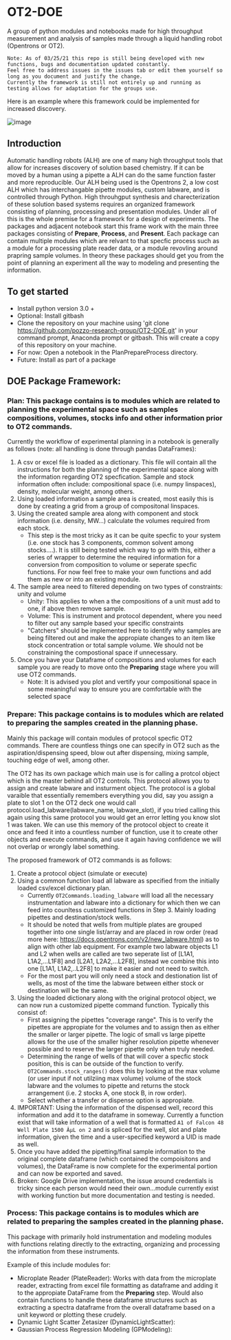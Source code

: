 # OT2-DOE
A group of python modules and notebooks made for high throughput measurement and analysis of samples made through a liquid handling robot (Opentrons or OT2). 

    Note: As of 03/25/21 this repo is still being developed with new functions, bugs and documentation updated constantly. 
    Feel free to address issues in the issues tab or edit them yourself so long as you document and justify the change. 
    Currently the framework is still not entirely up and running as testing allows for adaptation for the groups use. 

Here is an example where this framework could be implemented for increased discovery. 

![image](https://user-images.githubusercontent.com/52507997/112563961-91c33680-8d97-11eb-890d-1a637d8c0f24.png)


## Introduction
Automatic handling robots (ALH) are one of many high throughput tools that allow for increases discovery of solution based chemistry. If it can be moved by a human using a pipette a ALH can do the same function faster and more reproducible. Our ALH being used is the Opentrons 2, a low cost ALH which has interchangable pipette modules, custom labware, and is controlled through Python. High throuhgput synthesis and charecterization of these solution based systems requires an organized framework consisting of planning, processing and presentation modules. Under all of this is the whole premise for a framework for a design of experiments. The packages and adjacent notebook start this frame work with the main three packages consisting of **Prepare**, **Process**, and **Present**. Each package can contain multiple modules which are relvant to that specfic process such as a module for a processing plate reader data, or a module revovling around prapring sample volumes. In theory these packages should get you from the point of planning an experiment all the way to modeling and presenting the information. 

## To get started
* Install python version 3.0 + 
* Optional: Install gitbash 
* Clone the repository on your machine using 'git clone https://github.com/pozzo-research-group/OT2-DOE.git' in your command prompt, Anaconda prompt or gitbash. This will create a copy of this repository on your machine.
* For now: Open a notebook in the PlanPrepareProcess directory.
* Future: Install as part of a package

## DOE Package Framework:


### Plan: This package contains is to modules which are related to planning the experimental space such as samples compositions, volumes, stocks info and other information prior to OT2 commands. 

Currently the workflow of experimental planning in a notebook is generally as follows (note: all handling is done through pandas DataFrames): 

1. A csv or excel file is loaded as a dictionary. This file will contain all the instructions for both the planning of the experimental space along with the information regarding OT2 specfication. Sample and stock information often include: compositional space (i.e. numpy linspaces), density, molecular weight, among others. 
2. Using loaded information a sample area is created, most easily this is done by creating a grid from a group of compositonal linspaces. 
3. Using the created sample area along with component and stock information (i.e. density, MW...) calculate the volumes required from each stock.	
	* This step is the most tricky as it can be quite specfic to your system (i.e. one stock has 3 components, common solvent among stocks....). It is still being tested which way to go with this, either a series of wrapper to determine the required information for a conversion from composition to volume or seperate specfic functions. For now feel free to make your own functions and add them as new or into an existing module.  
4. The sample area need to filtered depending on two types of constraints: unity and volume
	* Unity: This applies to when a the compositions of a unit must add to one, if above then remove sample.
	* Volume: This is instrument and protocol dependent, where you need to filter out any sample based your specific constraints
	* "Catchers" should be implemented here to identify why samples are being filtered out and make the appropiate changes to an item like stock concentration or total sample volume. We should not be constraining the compostional space if unnecessary. 
5. Once you have your Dataframe of compositions and volumes for each sample you are ready to move onto the **Preparing** stage where you will use OT2 commands.
	* Note: It is advised you plot and vertify your compositional space in some meaningful way to ensure you are comfortable with the selected space


### Prepare: This package contains is to modules which are related to preparing the samples created in the planning phase. 

Mainly this package will contain modules of protocol specfic OT2 commands. There are countless things one can specify in OT2 such as the aspiration/dispensing speed, blow out after dispensing, mixing sample, touching edge of well, among other. 

The OT2 has its own package which main use is for calling a protcol object which is the master behind all OT2 controls. This protocol allows you to assign and create labware and insturment object. The protocol is a global varaible that essentially remembers everything you did, say you assign a plate to slot 1 on the OT2 deck one would call protocol.load_labware(labware_name, labware_slot), if you tried calling this again using this same protocol you would get an error letting you know slot 1 was taken. We can use this memory of the protocol object to create it once and feed it into a countless number of function, use it to create other objects and execute commands, and use it again having confidence we will not overlap or wrongly label something. 

The proposed framework of OT2 commands is as follows:
1. Create a protocol object (simulate or execute)
2. Using a common function load all labware as specified from the initially loaded csv/excel dictionary plan. 
	* Currently `OT2Commands.loading_labware` will load all the necessary instrumentation and labware into a dictionary for which then we can feed into counltess customized functions in Step 3. Mainly loading pipettes and destination/stock wells. 
	* It should be noted that wells from multiple plates are grouped together into one single list/array and are placed in row order (read more here: https://docs.opentrons.com/v2/new_labware.html) as to align with other lab equipment. For example two labware objects L1 and L2 when wells are called are two seperate list of [L1A1, L1A2,...L1F8] and [L2A1, L2A2,...L2F8], instead we combine this into one [L1A1, L1A2,..L2F8] to make it easier and not need to switch. 
	* For the most part you will only need a stock and destionation list of wells, as most of the time the labware between either stock or destination will be the same.
3. Using the loaded dictionary along with the original protocol object, we can now run a customized pipette command function. Typically this consist of:
	* First assigning the pipettes "coverage range". This is to verify the pipettes are appropiate for the volumes and to assign then as either the smaller or larger pipette. The logic of small vs large pipette allows for the use of the smaller higher resolution pipette whenever possible and to reserve the larger pipette only when truly needed. 
	* Determining the range of wells of that will cover a specfic stock position, this is can be outside of the function to verify. `OT2Commands.stock_ranges()` does this by looking at the max volume (or user input if not utilziing max volume) volume of the stock labware and the volumes to pipette and returns the stock arrangement (i.e. 2 stocks A, one stock B, in row order). 
	* Select whether a transfer or dispense option is appropiate. 
4. IMPORTANT: Using the information of the dispensed well, record this information and add it to the dataframe in someway. Currently a function exist that will take information of a well that is formatted `A1 of Falcon 48 Well Plate 1500 ÂµL on 2` and is spliced for the well, slot and plate information, given the time and a user-specified keyword a UID is made as well. 
5. Once you have added the pipetting/final sample information to the original complete dataframe (which contained the compoisitons and volumes), the DataFrame is now complete for the experimental portion and can now be exported and saved. 
6. Broken: Google Drive implementation, the issue around credentials is tricky since each person would need their own...module currently exist with working function but more documentation and testing is needed. 
	
### Process: This package contains is to modules which are related to preparing the samples created in the planning phase. 

This package with primarily hold instrumentation and modeling modules with functions relating directly to the extracting, organizing and processing the information from these instruments. 

Example of this include modules for: 
* Microplate Reader (PlateReader): Works with data from the microplate reader, extracting from excel file formatting as dataframe and adding it to the appropiate DataFrame from the **Preparing** step. Would also contain functions to handle these dataframe structures such as extracting a spectra dataframe from the overall dataframe based on a unit keyword or plotting these crudely. 
* Dynamic Light Scatter Zetasizer (DynamicLightScatter): 
* Gaussian Process Regression Modeling (GPModeling): 
